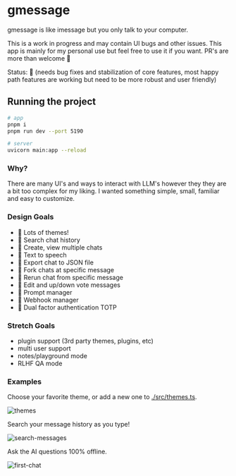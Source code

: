 # gmessage

gmessage is like imessage but you only talk to your computer.

This is a work in progress and may contain UI bugs and other issues. This app is mainly for my personal use but feel free to use it if you want. PR's are more than welcome 🙏

Status: 🐣 (needs bug fixes and stabilization of core features, most happy path features are working but need to be more robust and user friendly)

## Running the project

```bash
# app
pnpm i
pnpm run dev --port 5190

# server
uvicorn main:app --reload
```

### Why?

There are many UI's and ways to interact with LLM's however they they are a bit too complex for my liking. I wanted something simple, small, familiar and easy to customize.

### Design Goals

- 🐥 Lots of themes!
- 🐣 Search chat history
- 🐣 Create, view multiple chats
- 🐣 Text to speech
- 🐣 Export chat to JSON file
- 🥚 Fork chats at specific message
- 🥚 Rerun chat from specific message
- 🥚 Edit and up/down vote messages
- 🥚 Prompt manager
- 🥚 Webhook manager
- 🥚 Dual factor authentication TOTP

### Stretch Goals
- plugin support (3rd party themes, plugins, etc)
- multi user support
- notes/playground mode
- RLHF QA mode


### Examples

Choose your favorite theme, or add a new one to [./src/themes.ts](src/themes.ts).

![themes](https://github.com/drbh/gmessage/assets/9896130/6083db08-b6dd-463d-925b-0066e4a3cf43)

Search your message history as you type!

![search-messages](https://github.com/drbh/gmessage/assets/9896130/ae150a05-d0f3-4ea2-b2b2-7003f0e58f7c)

Ask the AI questions 100% offline.

![first-chat](https://github.com/drbh/gmessage/assets/9896130/a082d705-a38c-454b-ac67-b94a5c326033)
